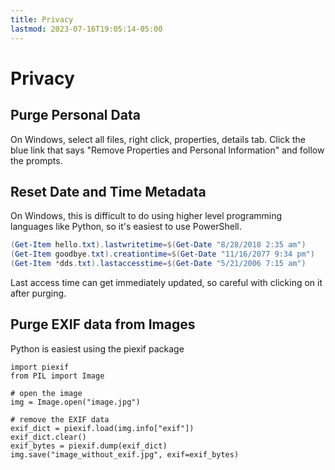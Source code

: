 ```yaml
---
title: Privacy
lastmod: 2023-07-16T19:05:14-05:00
---
```

# Privacy
## Purge Personal Data
On Windows, select all files, right click, properties, details tab. Click the blue link that says "Remove Properties and Personal Information" and follow the prompts.
## Reset Date and Time Metadata
On Windows, this is difficult to do using higher level programming languages like Python, so it's easiest to use PowerShell.

```powershell
(Get-Item hello.txt).lastwritetime=$(Get-Date "8/28/2018 2:35 am")
(Get-Item goodbye.txt).creationtime=$(Get-Date "11/16/2077 9:34 pm")
(Get-Item *dds.txt).lastaccesstime=$(Get-Date "5/21/2006 7:15 am")
```
Last access time can get immediately updated, so careful with clicking on it after purging.
## Purge EXIF data from Images
Python is easiest using the piexif package
```
import piexif
from PIL import Image

# open the image
img = Image.open("image.jpg")

# remove the EXIF data
exif_dict = piexif.load(img.info["exif"])
exif_dict.clear()
exif_bytes = piexif.dump(exif_dict)
img.save("image_without_exif.jpg", exif=exif_bytes)
```
